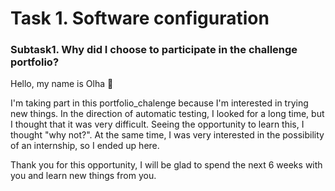 # Task 1. Software configuration

### Subtask1. Why did I choose to participate in the challenge portfolio?

Hello, my name is Olha 👋

I'm taking part in this portfolio_chalenge because I'm interested in trying new things. In the direction of automatic testing, I looked for a long time, but I thought that it was very difficult. Seeing the opportunity to learn this, I thought "why not?".  At the same time, I was very interested in the possibility of an internship, so I ended up here.

Thank you for this opportunity, I will be glad to spend the next 6 weeks with you and learn new things from you.